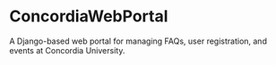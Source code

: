 # ConcordiaWebPortal
 A Django-based web portal for managing FAQs, user registration, and events at Concordia University.
